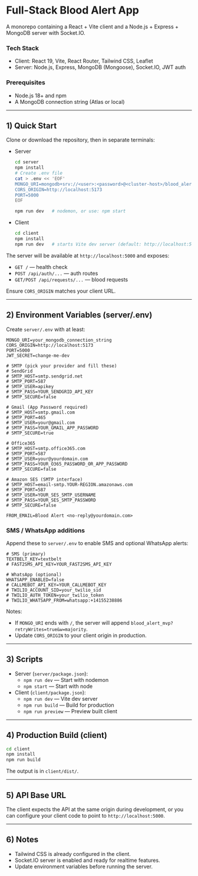 #  Full-Stack Blood Alert App

A monorepo containing a React + Vite client and a Node.js + Express + MongoDB server with Socket.IO.

### Tech Stack
- Client: React 19, Vite, React Router, Tailwind CSS, Leaflet
- Server: Node.js, Express, MongoDB (Mongoose), Socket.IO, JWT auth

### Prerequisites
- Node.js 18+ and npm
- A MongoDB connection string (Atlas or local)

---

## 1) Quick Start

Clone or download the repository, then in separate terminals:

- Server
  ```bash
  cd server
  npm install
  # Create .env file
  cat > .env << 'EOF'
  MONGO_URI=mongodb+srv://<user>:<password>@<cluster-host>/blood_alert_mvp?retryWrites=true&w=majority
  CORS_ORIGIN=http://localhost:5173
  PORT=5000
  EOF

  npm run dev   # nodemon, or use: npm start
  ```

- Client
  ```bash
  cd client
  npm install
  npm run dev   # starts Vite dev server (default: http://localhost:5173)
  ```

The server will be available at `http://localhost:5000` and exposes:
- `GET /` — health check
- `POST /api/auth/...` — auth routes
- `GET/POST /api/requests/...` — blood requests

Ensure `CORS_ORIGIN` matches your client URL.

---

## 2) Environment Variables (server/.env)
Create `server/.env` with at least:
```env
MONGO_URI=your_mongodb_connection_string
CORS_ORIGIN=http://localhost:5173
PORT=5000
JWT_SECRET=change-me-dev

# SMTP (pick your provider and fill these)
# SendGrid
# SMTP_HOST=smtp.sendgrid.net
# SMTP_PORT=587
# SMTP_USER=apikey
# SMTP_PASS=YOUR_SENDGRID_API_KEY
# SMTP_SECURE=false

# Gmail (App Password required)
# SMTP_HOST=smtp.gmail.com
# SMTP_PORT=465
# SMTP_USER=your@gmail.com
# SMTP_PASS=YOUR_GMAIL_APP_PASSWORD
# SMTP_SECURE=true

# Office365
# SMTP_HOST=smtp.office365.com
# SMTP_PORT=587
# SMTP_USER=your@yourdomain.com
# SMTP_PASS=YOUR_O365_PASSWORD_OR_APP_PASSWORD
# SMTP_SECURE=false

# Amazon SES (SMTP interface)
# SMTP_HOST=email-smtp.YOUR-REGION.amazonaws.com
# SMTP_PORT=587
# SMTP_USER=YOUR_SES_SMTP_USERNAME
# SMTP_PASS=YOUR_SES_SMTP_PASSWORD
# SMTP_SECURE=false

FROM_EMAIL=Blood Alert <no-reply@yourdomain.com>
```

### SMS / WhatsApp additions
Append these to `server/.env` to enable SMS and optional WhatsApp alerts:

```env
# SMS (primary)
TEXTBELT_KEY=textbelt
# FAST2SMS_API_KEY=YOUR_FAST2SMS_API_KEY

# WhatsApp (optional)
WHATSAPP_ENABLED=false
# CALLMEBOT_API_KEY=YOUR_CALLMEBOT_KEY
# TWILIO_ACCOUNT_SID=your_twilio_sid
# TWILIO_AUTH_TOKEN=your_twilio_token
# TWILIO_WHATSAPP_FROM=whatsapp:+14155238886
```
Notes:
- If `MONGO_URI` ends with `/`, the server will append `blood_alert_mvp?retryWrites=true&w=majority`.
- Update `CORS_ORIGIN` to your client origin in production.

---

## 3) Scripts
- Server (`server/package.json`):
  - `npm run dev` — Start with nodemon
  - `npm start` — Start with node
- Client (`client/package.json`):
  - `npm run dev` — Vite dev server
  - `npm run build` — Build for production
  - `npm run preview` — Preview built client

---

## 4) Production Build (client)
```bash
cd client
npm install
npm run build
```
The output is in `client/dist/`.

---

## 5) API Base URL
The client expects the API at the same origin during development, or you can configure your client code to point to `http://localhost:5000`.

---


## 6) Notes
- Tailwind CSS is already configured in the client.
- Socket.IO server is enabled and ready for realtime features.
- Update environment variables before running the server. 
